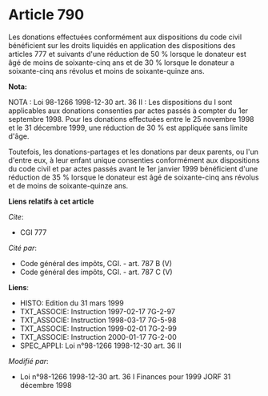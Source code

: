 # Article 790

Les donations effectuées conformément aux dispositions du code civil bénéficient sur les droits liquidés en application des
dispositions des articles 777 et suivants d'une réduction de 50 % lorsque le donateur est âgé de moins de soixante-cinq ans
et de 30 % lorsque le donateur a soixante-cinq ans révolus et moins de soixante-quinze ans.

**Nota:**

NOTA : Loi 98-1266 1998-12-30 art. 36 II : Les dispositions du I sont applicables aux donations consenties par actes passés à
compter du 1er septembre 1998. Pour les donations effectuées entre le 25 novembre 1998 et le 31 décembre 1999, une réduction
de 30 % est appliquée sans limite d'âge.

Toutefois, les donations-partages et les donations par deux parents, ou l'un d'entre eux, à leur enfant unique consenties
conformément aux dispositions du code civil et par actes passés avant le 1er janvier 1999 bénéficient d'une réduction de 35 %
lorsque le donateur est âgé de soixante-cinq ans révolus et de moins de soixante-quinze ans.

**Liens relatifs à cet article**

_Cite_:

  - CGI 777

_Cité par_:

  - Code général des impôts, CGI. - art. 787 B (V)
  - Code général des impôts, CGI. - art. 787 C (V)

**Liens**:

  - HISTO: Edition du 31 mars 1999
  - TXT_ASSOCIE: Instruction 1997-02-17 7G-2-97
  - TXT_ASSOCIE: Instruction 1998-03-17 7G-5-98
  - TXT_ASSOCIE: Instruction 1999-02-01 7G-2-99
  - TXT_ASSOCIE: Instruction 2000-01-17 7G-2-00
  - SPEC_APPLI: Loi n°98-1266 1998-12-30 art. 36 II

_Modifié par_:

  - Loi n°98-1266 1998-12-30 art. 36 I Finances pour 1999 JORF 31 décembre 1998

